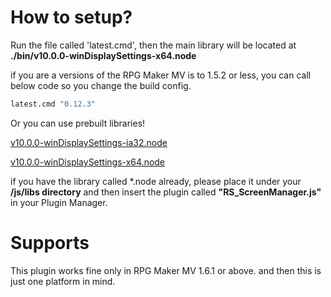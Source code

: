 
# How to setup?
Run the file called 'latest.cmd', then the main library will be located at **./bin/v10.0.0-winDisplaySettings-x64.node**

if you are a versions of the RPG Maker MV is to 1.5.2 or less, you can call below code so you change the build config.

```cmd
latest.cmd "0.12.3"
```

Or you can use prebuilt libraries!

[v10.0.0-winDisplaySettings-ia32.node](https://github.com/biud436/MV/raw/master/Windows/Resolutions/bin/v10.0.0-winDisplaySettings-ia32.node)

[v10.0.0-winDisplaySettings-x64.node](https://github.com/biud436/MV/raw/master/Windows/Resolutions/bin/v10.0.0-winDisplaySettings-x64.node)

if you have the library called *.node already, please place it under your **/js/libs directory** and then
insert the plugin called **"RS_ScreenManager.js"** in your Plugin Manager.

# Supports
This plugin works fine only in RPG Maker MV 1.6.1 or above. and then this is just one platform in mind.
